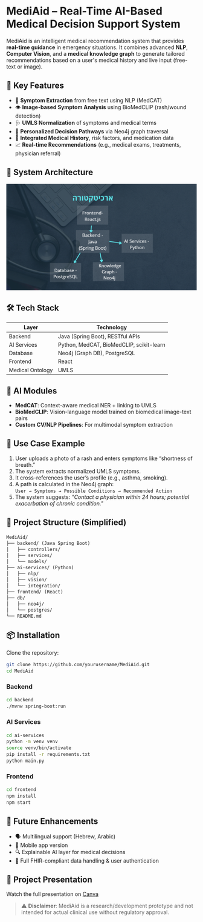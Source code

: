# MediAid – Real-Time AI-Based Medical Decision Support System

MediAid is an intelligent medical recommendation system that provides **real-time guidance** in emergency situations. It combines advanced **NLP**, **Computer Vision**, and a **medical knowledge graph** to generate tailored recommendations based on a user's medical history and live input (free-text or image).

## 🚀 Key Features

- 🧠 **Symptom Extraction** from free text using NLP (MedCAT)
- 👁️ **Image-based Symptom Analysis** using BioMedCLIP (rash/wound detection)
- 🩺 **UMLS Normalization** of symptoms and medical terms
- 🔗 **Personalized Decision Pathways** via Neo4j graph traversal
- 💊 **Integrated Medical History**, risk factors, and medication data
- 📈 **Real-time Recommendations** (e.g., medical exams, treatments, physician referral)

## 🧩 System Architecture

![System Architecture Diagram](architecture-diagram.png)


## 🛠️ Tech Stack

| Layer             | Technology                              |
|------------------|------------------------------------------|
| Backend          | Java (Spring Boot), RESTful APIs        |
| AI Services      | Python, MedCAT, BioMedCLIP, scikit-learn|
| Database         | Neo4j (Graph DB), PostgreSQL             |
| Frontend         | React                                    |
| Medical Ontology | UMLS                                     |

## 🧬 AI Modules

- **MedCAT**: Context-aware medical NER + linking to UMLS
- **BioMedCLIP**: Vision-language model trained on biomedical image-text pairs
- **Custom CV/NLP Pipelines**: For multimodal symptom extraction

## 🧪 Use Case Example

1. User uploads a photo of a rash and enters symptoms like “shortness of breath.”
2. The system extracts normalized UMLS symptoms.
3. It cross-references the user’s profile (e.g., asthma, smoking).
4. A path is calculated in the Neo4j graph:  
   `User → Symptoms → Possible Conditions → Recommended Action`
5. The system suggests: _"Contact a physician within 24 hours; potential exacerbation of chronic condition."_

## 📁 Project Structure (Simplified)

```
MediAid/
├── backend/ (Java Spring Boot)
│   ├── controllers/
│   ├── services/
│   └── models/
├── ai-services/ (Python)
│   ├── nlp/
│   ├── vision/
│   └── integration/
├── frontend/ (React)
├── db/
│   ├── neo4j/
│   └── postgres/
└── README.md
```

## 📦 Installation

Clone the repository:

```bash
git clone https://github.com/yourusername/MediAid.git
cd MediAid
```

### Backend

```bash
cd backend
./mvnw spring-boot:run
```

### AI Services

```bash
cd ai-services
python -m venv venv
source venv/bin/activate
pip install -r requirements.txt
python main.py
```

### Frontend

```bash
cd frontend
npm install
npm start
```

## 🧠 Future Enhancements

- 🗣️ Multilingual support (Hebrew, Arabic)
- 📲 Mobile app version
- 🔍 Explainable AI layer for medical decisions
- 🔐 Full FHIR-compliant data handling & user authentication

## 🎥 Project Presentation

Watch the full presentation on [Canva](https://www.canva.com/design/DAGpfz5lEMA/Z1zQLtnfc5McnIhCCKUQig/edit?utm_content=DAGpfz5lEMA&utm_campaign=designshare&utm_medium=link2&utm_source=sharebutton)

> ⚠️ **Disclaimer**: MediAid is a research/development prototype and not intended for actual clinical use without regulatory approval.
